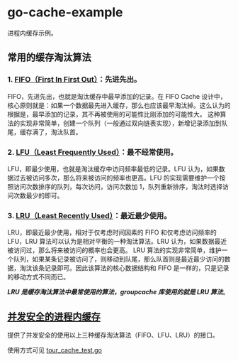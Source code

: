 # go-cache-example

进程内缓存示例。

## 常用的缓存淘汰算法

### 1. [FIFO（First In First Out）](./fifo)：先进先出。

FIFO，先进先出，也就是淘汰缓存中最早添加的记录。在 FIFO Cache 设计中，核心原则就是：如果一个数据最先进入缓存，那么也应该最早淘汰掉。这么认为的根据是，最早添加的记录，其不再被使用的可能性比刚添加的可能性大。
这种算法的实现非常简单，创建一个队列（一般通过双向链表实现），新增记录添加到队尾，缓存满了，淘汰队首。

### 2. [LFU（Least Frequently Used）](./lfu)：最不经常使用。

LFU，即最少使用，也就是淘汰缓存中访问频率最低的记录。LFU 认为，如果数据过去被访问多次，那么将来被访问的频率也更高。LFU 的实现需要维护一个按照访问次数排序的队列，每次访问，访问次数加 1，队列重新排序，淘汰时选择访问次数最少的即可。

### 3. [LRU（Least Recently Used）](./lru)：最近最少使用。

LRU，即最近最少使用，相对于仅考虑时间因素的 FIFO 和仅考虑访问频率的 LFU，LRU 算法可以认为是相对平衡的一种淘汰算法。LRU 认为，如果数据最近被访问过，那么将来被访问的概率也会更高。
LRU 算法的实现非常简单，维护一个队列，如果某条记录被访问了，则移动到队尾，那么队首则是最近最少访问的数据，淘汰该条记录即可。因此该算法的核心数据结构和 FIFO 是一样的，只是记录的移动方式不同而已。

***LRU 是缓存淘汰算法中最常使用的算法，groupcache 库使用的就是 LRU 算法***。

## [并发安全的进程内缓存](./tour_cache.go)

提供了并发安全的使用以上三种缓存淘汰算法（FIFO、LFU、LRU）的接口。

使用方式可见 [tour_cache_test.go](./tour_cache_test.go)